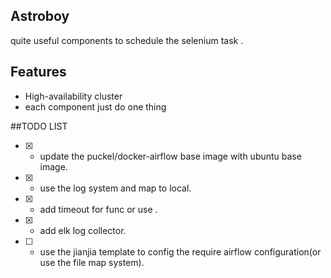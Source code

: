 ## Astroboy
quite useful components to schedule the selenium task .


## Features
* High-availability cluster
* each component just do one thing 

##TODO LIST
* [x] - update the  puckel/docker-airflow base image with ubuntu base image.
* [x] - use the log system and map to local. 
* [x] - add timeout for func or use .
* [x] - add elk log collector.
* [ ] - use the jianjia template to config the require airflow configuration(or use the file map system).

